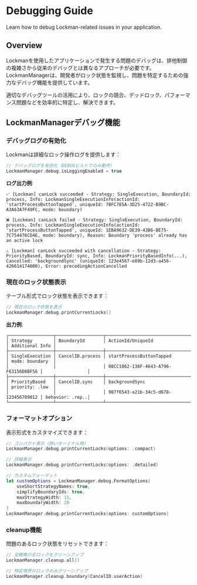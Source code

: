 # Debugging Guide

Learn how to debug Lockman-related issues in your application.

## Overview

Lockmanを使用したアプリケーションで発生する問題のデバッグは、排他制御の複雑さから従来のデバッグとは異なるアプローチが必要です。LockmanManagerは、開発者がロック状態を監視し、問題を特定するための強力なデバッグ機能を提供しています。

適切なデバッグツールの活用により、ロックの競合、デッドロック、パフォーマンス問題などを効率的に特定し、解決できます。

## LockmanManagerデバッグ機能

### デバッグログの有効化

Lockmanは詳細なロック操作ログを提供します：

```swift
// デバッグログを有効化（DEBUGビルドでのみ動作）
LockmanManager.debug.isLoggingEnabled = true
```

**ログ出力例**:
```
✅ [Lockman] canLock succeeded - Strategy: SingleExecution, BoundaryId: process, Info: LockmanSingleExecutionInfo(actionId: 'startProcessButtonTapped', uniqueId: 7BFC785A-3D25-4722-B9BC-A3A63A7F49FC, mode: boundary)

❌ [Lockman] canLock failed - Strategy: SingleExecution, BoundaryId: process, Info: LockmanSingleExecutionInfo(actionId: 'startProcessButtonTapped', uniqueId: 1EBA9632-DE39-43B6-BE75-7C754476CD4E, mode: boundary), Reason: Boundary 'process' already has an active lock

⚠️ [Lockman] canLock succeeded with cancellation - Strategy: PriorityBased, BoundaryId: sync, Info: LockmanPriorityBasedInfo(...), Cancelled: 'backgroundSync' (uniqueId: 123e4567-e89b-12d3-a456-426614174000), Error: precedingActionCancelled
```

### 現在のロック状態表示

テーブル形式でロック状態を表示できます：

```swift
// 現在のロック状態を表示
LockmanManager.debug.printCurrentLocks()
```

**出力例**:
```
┌─────────────────┬──────────────────┬──────────────────────────────────────┬─────────────────┐
│ Strategy        │ BoundaryId       │ ActionId/UniqueId                    │ Additional Info │
├─────────────────┼──────────────────┼──────────────────────────────────────┼─────────────────┤
│ SingleExecution │ CancelID.process │ startProcessButtonTapped             │ mode: boundary  │
│                 │                  │ 08CC1862-136F-4643-A796-F63156D8BF56 │                 │
├─────────────────┼──────────────────┼──────────────────────────────────────┼─────────────────┤
│ PriorityBased   │ CancelID.sync    │ backgroundSync                       │ priority: .low  │
│                 │                  │ 987f6543-a21b-34c5-d678-123456789012 │ behavior: .rep..│
└─────────────────┴──────────────────┴──────────────────────────────────────┴─────────────────┘
```

### フォーマットオプション

表示形式をカスタマイズできます：

```swift
// コンパクト表示（狭いターミナル用）
LockmanManager.debug.printCurrentLocks(options: .compact)

// 詳細表示
LockmanManager.debug.printCurrentLocks(options: .detailed)

// カスタムフォーマット
let customOptions = LockmanManager.debug.FormatOptions(
    useShortStrategyNames: true,
    simplifyBoundaryIds: true,
    maxStrategyWidth: 15,
    maxBoundaryWidth: 20
)
LockmanManager.debug.printCurrentLocks(options: customOptions)
```

### cleanup機能

問題のあるロック状態をリセットできます：

```swift
// 全戦略の全ロックをクリーンアップ
LockmanManager.cleanup.all()

// 特定境界のロックのみクリーンアップ
LockmanManager.cleanup.boundary(CancelID.userAction)
```

